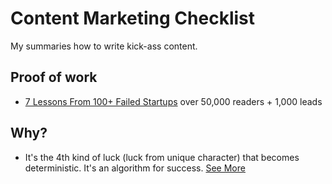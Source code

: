# Content Marketing Checklist
My summaries how to write kick-ass content.

## Proof of work

* [7 Lessons From 100+ Failed Startups](https://thinkgrowth.org/7-lessons-from-100-failed-startups-2db31984867a) over 50,000 readers + 1,000 leads

## Why?

* It's the 4th kind of luck (luck from unique character) that becomes deterministic. It's an algorithm for success. [See More](https://nav.al/how-to-get-rich)
